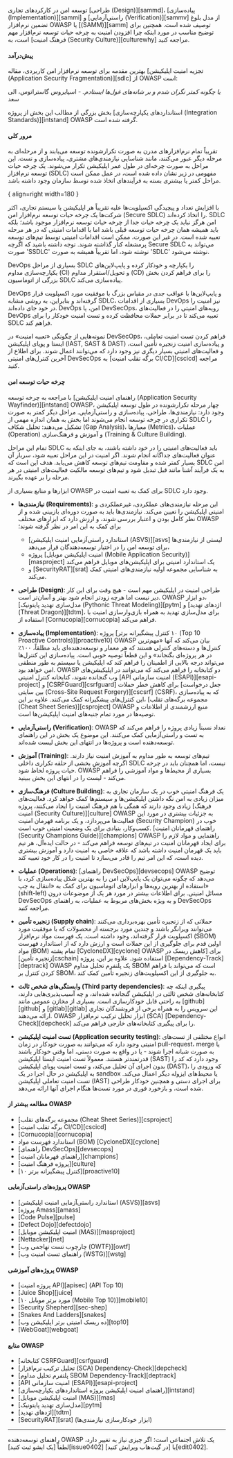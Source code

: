 توسعه امن در کارکردهای تجاری [طراحی (Design)][sammd]، [پیاده‌سازی (Implementation)][sammi] و [راستی‌آزمایی (Verification)][sammv] از مدل بلوغ تضمین نرم‌افزار OWASP یا [(SAMM)][samm] توصیف شده است. همچنین برای توضیح مناسب در مورد اینکه چرا افزودن امنیت به چرخه حیات توسعه نرم‌افزار مهم است، به [فرهنگ امنیت (Security Culture)][culturewhy] مراجعه کنید.

#### پیش‌درآمد

بهترین مقدمه برای توسعه نرم‌افزار امن کاربردی، مقاله [تجزیه امنیت اپلیکیشن (Application Security Fragmentation)][sdlc] از OWASP است:

_یا چگونه کمتر نگران شدم و بر شانه‌های غول‌ها ایستادم._ - اسپایروس گاستراتوس، الی سعد

بخش بزرگی از مطالب این بخش از پروژه [استانداردهای یکپارچه‌سازی (Integration Standards)][intstand] OWASP گرفته شده است.

#### مرور کلی

تقریباً تمام نرم‌افزارهای مدرن به صورت تکرارشونده توسعه می‌یابند و از مرحله‌ای به مرحله دیگر عبور می‌کنند، مانند شناسایی نیازمندی‌های مشتری، پیاده‌سازی و تست. این مراحل به صورت چرخه‌ای در طول عمر اپلیکیشن تکرار می‌شوند. یک چرخه حیات توسعه نرم‌افزار (SDLC) مفهومی در زیر نشان داده شده است، در عمل ممکن است مراحل کمتر یا بیشتری بسته به فرآیندهای اتخاذ شده توسط سازمان وجود داشته باشد.

{ align=right width=180 }

با افزایش تعداد و پیچیدگی اکسپلویت‌ها علیه تقریباً هر اپلیکیشن یا سیستم تجاری، اکثر شرکت‌ها یک چرخه حیات توسعه نرم‌افزار امن (Secure SDLC) را اتخاذ کرده‌اند. SDLC امن هرگز نباید یک چرخه حیات جدا از چرخه حیات توسعه نرم‌افزار موجود باشد؛ بلکه باید همیشه همان چرخه حیات توسعه قبلی باشد اما با اقدامات امنیتی که در هر مرحله تعبیه شده است. در غیر این صورت، ممکن است اقدامات امنیتی توسط تیم‌های توسعه پرمشغله کنار گذاشته شوند. توجه داشته باشید که اگرچه Secure SDLC می‌تواند به صورت 'SSDLC' نوشته شود، اما تقریباً همیشه به صورت 'SDLC' نوشته می‌شود.

DevOps بسیاری از مراحل SDLC را یکپارچه و خودکار کرده و پایپ‌لاین‌های یکپارچه‌سازی مداوم (CI) و تحویل/استقرار مداوم (CD) را برای فراهم کردن بخش بزرگی از اتوماسیون SDLC پیاده‌سازی می‌کند.

DevOps و پایپ‌لاین‌ها با عواقب جدی در مقیاس بزرگ با موفقیت مورد اکسپلویت قرار گرفته‌اند و بنابراین، به روشی مشابه SDLC، بسیاری از اقدامات DevOps نیز امنیت را در خود جای داده‌اند. DevOps امن، یا DevSecOps، رویه‌های امنیتی را در فعالیت‌های DevOps تعبیه می‌کند تا در برابر حملات محافظت کرده و تست امنیت خودکار را برای SDLC فراهم کند.

نمونه‌هایی از چگونگی «تعبیه امنیت» در DevSecOps، فراهم کردن تست امنیت تعاملی، ایستا و پویای اپلیکیشن (IAST, SAST & DAST) و پیاده‌سازی امنیت زنجیره تأمین است، و فعالیت‌های امنیتی بسیار دیگری نیز وجود دارد که می‌توانند اعمال شوند. برای اطلاع از آخرین کنترل‌های امنیتی DevSecOps به [برگه تقلب امنیت CI/CD][cscicd] مراجعه کنید.

#### چرخه حیات توسعه امن

با مراجعه به چرخه توسعه [راهنمای امنیت اپلیکیشن (Application Security Wayfinder)][intstand] OWASP، چهار مرحله تکرارشونده در طول توسعه اپلیکیشن وجود دارد: نیازمندی‌ها، طراحی، پیاده‌سازی و راستی‌آزمایی. مراحل دیگر کمتر به صورت تکراری در چرخه توسعه انجام می‌شوند اما بخش به همان اندازه مهمی از SDLC را تشکیل می‌دهند: تحلیل شکاف (Gap Analysis)، معیارها (Metrics)، عملیات (Operation) و آموزش و فرهنگ‌سازی (Training & Culture Building).

تمام این مراحل SDLC باید فعالیت‌های امنیتی را در خود داشته باشند، به جای اینکه به عنوان فعالیت‌های جداگانه انجام شوند. اگر امنیت در این مراحل تعبیه شود، سربار آن بسیار کمتر شده و مقاومت تیم‌های توسعه کاهش می‌یابد. هدف این است که SDLC امن به یک فرآیند آشنا مانند قبل تبدیل شود و تیم‌های توسعه مالکیت فعالیت‌های امنیتی در هر مرحله را بر عهده بگیرند.

ابزارها و منابع بسیاری از OWASP برای کمک به تعبیه امنیت در SDLC وجود دارد.

- **نیازمندی‌ها (Requirements)**: این مرحله نیازمندی‌های عملکردی، غیرعملکردی و امنیتی اپلیکیشن را تعیین می‌کند. نیازمندی‌ها باید به صورت دوره‌ای بازبینی شده و از نظر کامل بودن و اعتبار بررسی شوند، و ارزش دارد که ابزارهای مختلف OWASP برای کمک به این امر در نظر گرفته شوند؛
    
    - [استاندارد راستی‌آزمایی امنیت اپلیکیشن (ASVS)][asvs] لیستی از نیازمندی‌ها برای توسعه امن را در اختیار توسعه‌دهندگان قرار می‌دهد،
    - پروژه [امنیت اپلیکیشن موبایل (Mobile Application Security)][masproject] یک استاندارد امنیتی برای اپلیکیشن‌های موبایل فراهم می‌کند
    - و [SecurityRAT][srat] به شناسایی مجموعه اولیه نیازمندی‌های امنیتی کمک می‌کند.
- **طراحی (Design)**: طراحی امنیت در اپلیکیشن مهم است - هیچ وقت برای این کار دیر نیست اما هرچه زودتر انجام شود بهتر و آسان‌تر است. OWASP دو ابزار، [مدل‌سازی تهدید پایتونیک (Pythonic Threat Modeling)][pytm] و [اژدهای تهدید (Threat Dragon)][tdtm]، برای مدل‌سازی تهدید به همراه بازی‌وارسازی امنیت با استفاده از [Cornucopia][cornucopia] فراهم می‌کند.
    
- **پیاده‌سازی (Implementation)**: پروژه [۱۰ کنترل پیشگیرانه برتر (Top 10 Proactive Controls)][proactive10] OWASP بیان می‌کند که آنها «مهم‌ترین کنترل‌ها و دسته‌های کنترلی هستند که هر معمار و توسعه‌دهنده‌ای باید مطلقاً، ۱۰۰٪ در هر پروژه‌ای بگنجاند» و این قطعاً توصیه خوبی است. پیاده‌سازی این کنترل‌ها می‌تواند درجه بالایی از اطمینان را فراهم کند که اپلیکیشن یا سیستم به طور منطقی امن خواهد بود. OWASP دو کتابخانه را فراهم می‌کند که می‌توانند در اپلیکیشن‌های وب گنجانده شوند، کتابخانه کنترل امنیتی [API امنیت سازمانی (ESAPI)][esapi-project] و [CSRFGuard][csrfguard] برای کاهش خطر حملات [جعل درخواست بین سایتی (Cross-Site Request Forgery)][cscsrf] (CSRF)، که به پیاده‌سازی این کنترل‌های پیشگیرانه کمک می‌کنند. علاوه بر این، [مجموعه برگه‌های تقلب (Cheat Sheet Series)][csproject] OWASP منبع ارزشمندی از اطلاعات و توصیه‌ها در مورد تمام جنبه‌های امنیت اپلیکیشن‌ها است.
    
- **راستی‌آزمایی (Verification)**: OWASP تعداد نسبتاً زیادی پروژه را فراهم می‌کند که به تست و راستی‌آزمایی کمک می‌کنند. این موضوع یک بخش در این راهنمای توسعه‌دهنده است و پروژه‌ها در انتهای این بخش لیست شده‌اند.
    
- **آموزش (Training)**: تیم‌های توسعه به طور مداوم به آموزش امنیت نیاز دارند. اگرچه آموزش بخشی از حلقه تکراری داخلی SDLC نیست، اما همچنان باید در چرخه حیات پروژه لحاظ شود. OWASP بسیاری از محیط‌ها و مواد آموزشی را فراهم می‌کند - لیست را در انتهای این بخش ببینید.
    
- **فرهنگ‌سازی (Culture Building)**: یک فرهنگ امنیتی خوب در یک سازمان تجاری به میزان زیادی به امن نگه داشتن اپلیکیشن‌ها و سیستم‌ها کمک خواهد کرد. فعالیت‌های زیادی وجود دارند که همگی با هم فرهنگ امنیت را ایجاد می‌کنند، پروژه [فرهنگ امنیت (Security Culture)][culture] OWASP به جزئیات بیشتری در مورد این فعالیت‌ها می‌پردازد، و یک برنامه قهرمان امنیت (Security Champion) خوب در کسب‌وکار، بنیادی برای یک وضعیت امنیتی خوب است. [راهنمای قهرمانان امنیت (Security Champions Guide)][champions] OWASP راهنمایی و مواد لازم را برای ایجاد قهرمانان امنیت در تیم‌های توسعه فراهم می‌کند - در حالت ایده‌آل، هر تیم باید یک قهرمان امنیت داشته باشد که علاقه خاصی به امنیت دارد و آموزش بیشتری دیده است، که این امر تیم را قادر می‌سازد تا امنیت را در کار خود تعبیه کند.
    
- **عملیات (Operations)**: [راهنمای DevSecOps][devsecops] OWASP توضیح می‌دهد که چگونه می‌توان یک پایپ‌لاین امن را به بهترین شکل پیاده‌سازی کرد، با استفاده از بهترین رویه‌ها و ابزارهای اتوماسیون برای کمک به «انتقال به چپ» (shift-left) مسائل امنیتی. برای اطلاعات بیشتر در مورد هر یک از موضوعات درون DevSecOps و به ویژه بخش‌های مربوط به عملیات، به راهنمای DevSecOps مراجعه کنید.
    
- **زنجیره تأمین (Supply chain)**: حملاتی که از زنجیره تأمین بهره‌برداری می‌کنند می‌توانند ویرانگر باشند و چندین مورد برجسته از محصولات که با موفقیت مورد اکسپلویت قرار گرفته‌اند، وجود داشته است. یک فهرست مواد نرم‌افزار (SBOM) اولین قدم برای جلوگیری از این حملات است و ارزش دارد که از استاندارد فهرست مواد (BOM) تمام پشته [CycloneDX][cyclone] OWASP برای [کاهش ریسک در زنجیره تأمین][cschain] استفاده شود. علاوه بر این، پروژه [Dependency-Track][deptrack] OWASP یک پلتفرم تحلیل مداوم SBOM است که می‌تواند با فراهم کردن کنترل بر SBOM، به جلوگیری از این اکسپلویت‌های زنجیره تأمین کمک کند.
    
- **وابستگی‌های شخص ثالث (Third party dependencies)**: پیگیری اینکه چه کتابخانه‌های شخص ثالثی در اپلیکیشن گنجانده شده‌اند، و چه آسیب‌پذیری‌هایی دارند، به راحتی قابل خودکارسازی است. بسیاری از مخازن عمومی مانند [github][github] و [gitlab][gitlab] این سرویس را به همراه برخی از فروشندگان تجاری ارائه می‌دهند. OWASP ابزار تحلیل ترکیب نرم‌افزار (SCA) [Dependency-Check][depcheck] را برای پیگیری کتابخانه‌های خارجی فراهم می‌کند.
    
- **تست امنیت اپلیکیشن (Application security testing)**: انواع مختلفی از تست‌های امنیتی وجود دارد که می‌توانند به صورت خودکار در زمان pull-request، merge یا به صورت شبانه اجرا شوند - یا در واقع به صورت دستی، اما وقتی خودکار باشند قدرتمندتر هستند. معمولاً تست امنیت ایستا اپلیکیشن (SAST) وجود دارد که کد را بدون اجرای آن تحلیل می‌کند، و تست امنیت پویای اپلیکیشن (DAST)، که ورودی را به اپلیکیشن در حال اجرا در یک sandbox یا محیط‌های ایزوله دیگر اعمال می‌کند. تست امنیت تعاملی اپلیکیشن (IAST) برای اجرای دستی و همچنین خودکار طراحی شده است، و بازخورد فوری در مورد تست‌ها هنگام اجرای آنها ارائه می‌دهد.
    

#### مطالعه بیشتر از OWASP

- [مجموعه برگه‌های تقلب (Cheat Sheet Series)][csproject]
- [برگه تقلب امنیت CI/CD][cscicd]
- [Cornucopia][cornucopia]
- استاندارد فهرست مواد (BOM) [CycloneDX][cyclone]
- [راهنمای DevSecOps][devsecops]
- [راهنمای قهرمانان امنیت][champions]
- [پروژه فرهنگ امنیت][culture]
- [۱۰ کنترل پیشگیرانه برتر][proactive10]

#### پروژه‌های راستی‌آزمایی OWASP

- [استاندارد راستی‌آزمایی امنیت اپلیکیشن (ASVS)][asvs]
- [پروژه Amass][amass]
- [Code Pulse][pulse]
- [Defect Dojo][defectdojo]
- [امنیت اپلیکیشن موبایل (MAS)][masproject]
- [Nettacker][net]
- [چارچوب تست تهاجمی وب (OWTF)][owtf]
- [راهنمای تست امنیت وب (WSTG)][wstg]

#### پروژه‌های آموزشی OWASP

- [پروژه امنیت API][apisec] (API Top 10)
- [Juice Shop][juice]
- [۱۰ مورد برتر موبایل (Mobile Top 10)][mobile10]
- [Security Shepherd][sec-shep]
- [Snakes And Ladders][snakes]
- [ده ریسک امنیتی برتر اپلیکیشن وب][top10]
- [WebGoat][webgoat]

#### منابع OWASP

- [کتابخانه CSRFGuard][csrfguard]
- [تحلیل ترکیب نرم‌افزار (SCA) Dependency-Check][depcheck]
- [پلتفرم تحلیل مداوم SBOM Dependency-Track][deptrack]
- [API امنیت سازمانی (ESAPI)][esapi-project]
- [راهنمای امنیت اپلیکیشن پروژه استانداردهای یکپارچه‌سازی][intstand]
- [امنیت اپلیکیشن موبایل (MAS)][mas]
- [مدل‌سازی تهدید پایتونیک][pytm]
- [اژدهای تهدید][tdtm]
- [SecurityRAT][srat] (ابزار خودکارسازی نیازمندی‌ها)

---

راهنمای توسعه‌دهنده OWASP یک تلاش اجتماعی است؛ اگر چیزی نیاز به تغییر دارد، لطفاً [یک ایشو ثبت کنید][issue0402] یا [در گیت‌هاب ویرایش کنید][edit0402].
